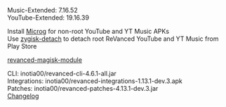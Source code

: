 Music-Extended: 7.16.52  
YouTube-Extended: 19.16.39  

Install [Microg](https://github.com/ReVanced/GmsCore/releases) for non-root YouTube and YT Music APKs  
Use [zygisk-detach](https://github.com/j-hc/zygisk-detach) to detach root ReVanced YouTube and YT Music from Play Store  

[revanced-magisk-module](https://github.com/j-hc/revanced-magisk-module)
  
CLI: inotia00/revanced-cli-4.6.1-all.jar  
Integrations: inotia00/revanced-integrations-1.13.1-dev.3.apk  
Patches: inotia00/revanced-patches-4.13.1-dev.3.jar  
[Changelog](https://github.com/inotia00/revanced-patches/releases/tag/v4.13.1-dev.3)  
